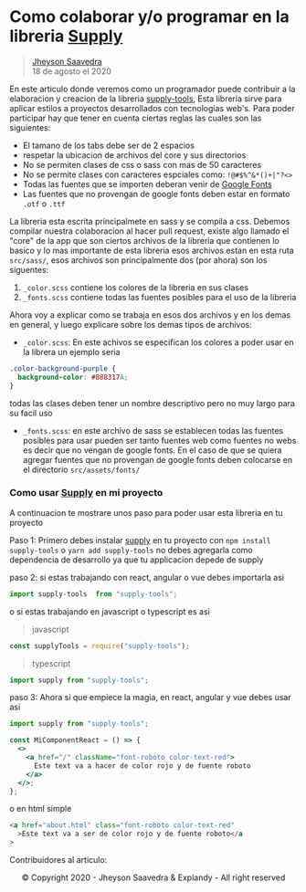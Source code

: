 # Como colaborar y/o programar en la libreria [Supply][supply-github]

> [Jheyson Saavedra][perfil-github] <br/>
> 18 de agosto el 2020

En este articulo donde veremos como un programador puede contribuir a la elaboracion y creacion de la libreria [supply-tools][supply-npm], Esta libreria sirve para aplicar estilos a proyectos desarrollados con tecnologias web's. Para poder participar hay que tener en cuenta ciertas reglas las cuales son las siguientes:

- El tamano de los tabs debe ser de 2 espacios
- respetar la ubicacion de archivos del core y sus directorios
- No se permiten clases de css o sass con mas de 50 caracteres
- No se permite clases con caracteres espciales como: `!@#$%^&*()+|"?<>`
- Todas las fuentes que se importen deberan venir de [Google Fonts](https://fonts.google.com)
- Las fuentes que no provengan de google fonts deben estar en formato `.otf` o `.ttf`

La libreria esta escrita principalmete en sass y se compila a css. Debemos compilar nuestra colaboracion al hacer pull request, existe algo llamado el "core" de la app que son ciertos archivos de la libreria que contienen lo basico y lo mas importante de esta libreria esos archivos estan en esta ruta `src/sass/`, esos archivos son principalmente dos (por ahora) son los siguentes:

1. `_color.scss` contiene los colores de la libreria en sus clases
2. `_fonts.scss` contiene todas las fuentes posibles para el uso de la libreria

Ahora voy a explicar como se trabaja en esos dos archivos y en los demas en general, y luego explicare sobre los demas tipos de archivos:

- `_color.scss`: En este achivos se especifican los colores a poder usar en la librera un ejemplo seria

```css
.color-background-purple {
  background-color: #888317A;
}
```

todas las clases deben tener un nombre descriptivo pero no muy largo para su facil uso

- `_fonts.scss`: en este archivo de sass se establecen todas las fuentes posibles para usar pueden ser tanto fuentes web como fuentes no webs es decir que no vengan de google fonts.
  En el caso de que se quiera agregar fuentes que no provengan de google fonts deben colocarse en el directorio `src/assets/fonts/`

### Como usar [Supply][supply-github] en mi proyecto

A continuacion te mostrare unos paso para poder usar esta libreria en tu proyecto

Paso 1: Primero debes instalar [supply][supply-npm] en tu proyecto con `npm install supply-tools` o `yarn add supply-tools` no debes agregarla como dependencia de desarrollo ya que tu applicacion depede de supply

paso 2: si estas trabajando con react, angular o vue debes importarla asi

```jsx
import supply-tools  from "supply-tools";
```

o si estas trabajando en javascript o typescript es asi

> javascript

```js
const supplyTools = require("supply-tools");
```

> typescript

```ts
import supply from "supply-tools";
```

paso 3: Ahora si que empiece la magia, en react, angular y vue debes usar asi

```jsx
import supply from "supply-tools";

const MiComponentReact = () => {
  <>
    <a href="/" className="font-roboto color-text-red">
      Este text va a hacer de color rojo y de fuente roboto
    </a>
  </>;
};
```

o en html simple

```html
<a href="about.html" class="font-roboto color-text-red"
  >Este text va a ser de color rojo y de fuente roboto</a
>
```

Contribuidores al articulo:

<!-- el formto debe ser el siguiente
> [NOMBRE_DEL_CONTRIBUDOR](enlace a su github)
> fecha de su colaboracion <br/>
 -->

<center>© Copyright 2020 - Jheyson Saavedra & Explandy - All right reserved</center>

[perfil-github]: https://github.com/JheysonSaavedra
[supply-github]: https://github.com/escuelavirtual/supply-tools
[supply-npm]: https://github.com/escuelavirtual/supply-tools/package
